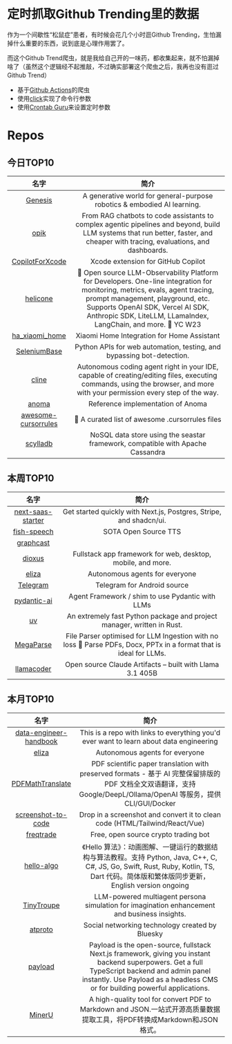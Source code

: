 # 定时抓取Github Trending里的数据

作为一个间歇性“松鼠症”患者，有时候会花几个小时逛Github Trending，生怕漏掉什么重要的东西，说到底是心理作用罢了。

而这个Github Trend爬虫，就是我给自己开的一味药，都收集起来，就不怕漏掉啥了（虽然这个逻辑经不起推敲，不过确实部署这个爬虫之后，我再也没有逛过Github Trend）

* 基于[Github Actions](https://docs.github.com/en/actions)的爬虫
* 使用[click](https://github.com/pallets/click)实现了命令行参数
* 使用[Crontab Guru](https://crontab.guru/)来设置定时参数

# Repos
## 今日TOP10 
<!-- START OF DAILY_TOP10_REPOS -->
| 名字 | 简介 |
| :----: | :----: |
| [Genesis](https://github.com/Genesis-Embodied-AI/Genesis) | A generative world for general-purpose robotics & embodied AI learning. |
| [opik](https://github.com/comet-ml/opik) | From RAG chatbots to code assistants to complex agentic pipelines and beyond, build LLM systems that run better, faster, and cheaper with tracing, evaluations, and dashboards. |
| [CopilotForXcode](https://github.com/github/CopilotForXcode) | Xcode extension for GitHub Copilot |
| [helicone](https://github.com/Helicone/helicone) | 🧊 Open source LLM-Observability Platform for Developers. One-line integration for monitoring, metrics, evals, agent tracing, prompt management, playground, etc. Supports OpenAI SDK, Vercel AI SDK, Anthropic SDK, LiteLLM, LLamaIndex, LangChain, and more. 🍓 YC W23 |
| [ha_xiaomi_home](https://github.com/XiaoMi/ha_xiaomi_home) | Xiaomi Home Integration for Home Assistant |
| [SeleniumBase](https://github.com/seleniumbase/SeleniumBase) | Python APIs for web automation, testing, and bypassing bot-detection. |
| [cline](https://github.com/cline/cline) | Autonomous coding agent right in your IDE, capable of creating/editing files, executing commands, using the browser, and more with your permission every step of the way. |
| [anoma](https://github.com/anoma/anoma) | Reference implementation of Anoma |
| [awesome-cursorrules](https://github.com/PatrickJS/awesome-cursorrules) | 📄 A curated list of awesome .cursorrules files |
| [scylladb](https://github.com/scylladb/scylladb) | NoSQL data store using the seastar framework, compatible with Apache Cassandra |
<!-- END OF DAILY_TOP10_REPOS -->

## 本周TOP10
<!-- START OF WEEKLY_TOP10_REPOS -->
| 名字 | 简介 |
| :----: | :----: |
| [next-saas-starter](https://github.com/leerob/next-saas-starter) | Get started quickly with Next.js, Postgres, Stripe, and shadcn/ui. |
| [fish-speech](https://github.com/fishaudio/fish-speech) | SOTA Open Source TTS |
| [graphcast](https://github.com/google-deepmind/graphcast) |  |
| [dioxus](https://github.com/DioxusLabs/dioxus) | Fullstack app framework for web, desktop, mobile, and more. |
| [eliza](https://github.com/ai16z/eliza) | Autonomous agents for everyone |
| [Telegram](https://github.com/DrKLO/Telegram) | Telegram for Android source |
| [pydantic-ai](https://github.com/pydantic/pydantic-ai) | Agent Framework / shim to use Pydantic with LLMs |
| [uv](https://github.com/astral-sh/uv) | An extremely fast Python package and project manager, written in Rust. |
| [MegaParse](https://github.com/QuivrHQ/MegaParse) | File Parser optimised for LLM Ingestion with no loss 🧠 Parse PDFs, Docx, PPTx in a format that is ideal for LLMs. |
| [llamacoder](https://github.com/Nutlope/llamacoder) | Open source Claude Artifacts – built with Llama 3.1 405B |
<!-- END OF WEEKLY_TOP10_REPOS -->

## 本月TOP10
<!-- START OF MONTHLY_TOP10_REPOS -->
| 名字 | 简介 |
| :----: | :----: |
| [data-engineer-handbook](https://github.com/DataExpert-io/data-engineer-handbook) | This is a repo with links to everything you'd ever want to learn about data engineering |
| [eliza](https://github.com/ai16z/eliza) | Autonomous agents for everyone |
| [PDFMathTranslate](https://github.com/Byaidu/PDFMathTranslate) | PDF scientific paper translation with preserved formats - 基于 AI 完整保留排版的 PDF 文档全文双语翻译，支持 Google/DeepL/Ollama/OpenAI 等服务，提供 CLI/GUI/Docker |
| [screenshot-to-code](https://github.com/abi/screenshot-to-code) | Drop in a screenshot and convert it to clean code (HTML/Tailwind/React/Vue) |
| [freqtrade](https://github.com/freqtrade/freqtrade) | Free, open source crypto trading bot |
| [hello-algo](https://github.com/krahets/hello-algo) | 《Hello 算法》：动画图解、一键运行的数据结构与算法教程。支持 Python, Java, C++, C, C#, JS, Go, Swift, Rust, Ruby, Kotlin, TS, Dart 代码。简体版和繁体版同步更新，English version ongoing |
| [TinyTroupe](https://github.com/microsoft/TinyTroupe) | LLM-powered multiagent persona simulation for imagination enhancement and business insights. |
| [atproto](https://github.com/bluesky-social/atproto) | Social networking technology created by Bluesky |
| [payload](https://github.com/payloadcms/payload) | Payload is the open-source, fullstack Next.js framework, giving you instant backend superpowers. Get a full TypeScript backend and admin panel instantly. Use Payload as a headless CMS or for building powerful applications. |
| [MinerU](https://github.com/opendatalab/MinerU) | A high-quality tool for convert PDF to Markdown and JSON.一站式开源高质量数据提取工具，将PDF转换成Markdown和JSON格式。 |
<!-- END OF MONTHLY_TOP10_REPOS -->

